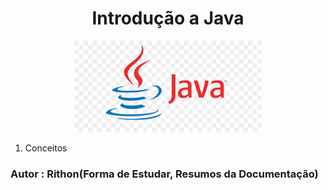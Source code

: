 <h1 align=center>Introdução a Java</h1>

<p align=center>
    <img src="./img/java.jpg" width=300px>
</p>

1. Conceitos


### Autor : Rithon(Forma de Estudar, Resumos da Documentação)
